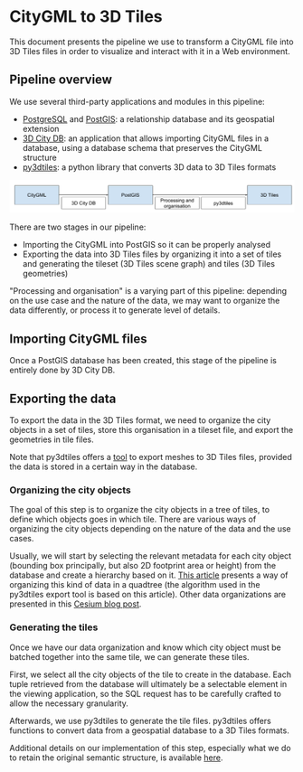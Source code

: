# CityGML to 3D Tiles

This document presents the pipeline we use to transform a CityGML file into 3D Tiles files in order to visualize and interact with it in a Web environment.

## Pipeline overview

We use several third-party applications and modules in this pipeline:
* [PostgreSQL](https://www.postgresql.org/) and [PostGIS](http://postgis.net/): a relationship database and its geospatial extension
* [3D City DB](https://www.3dcitydb.org/3dcitydb/3dcitydbhomepage/): an application that allows importing CityGML files in a database, using a database schema that preserves the CityGML structure
* [py3dtiles](https://github.com/Oslandia/py3dtiles/): a python library that converts 3D data to 3D Tiles formats

![Pipeline](images/pipeline.png)

There are two stages in our pipeline:
* Importing the CityGML into PostGIS so it can be properly analysed
* Exporting the data into 3D Tiles files by organizing it into a set of tiles and generating the tileset (3D Tiles scene graph) and tiles (3D Tiles geometries)

"Processing and organisation" is a varying part of this pipeline: depending on the use case and the nature of the data, we may want to organize the data differently, or process it to generate level of details.

## Importing CityGML files

Once a PostGIS database has been created, this stage of the pipeline is entirely done by 3D City DB.

## Exporting the data

To export the data in the 3D Tiles format, we need to organize the city objects in a set of tiles, store this organisation in a tileset file, and export the geometries in tile files.

Note that py3dtiles offers a [tool](https://github.com/Oslandia/py3dtiles/blob/master/tools/export_tileset) to export meshes to 3D Tiles files, provided the data is stored in a certain way in the database.

### Organizing the city objects

The goal of this step is to organize the city objects in a tree of tiles, to define which objects goes in which tile. There are various ways of organizing the city objects depending on the nature of the data and the use cases.

Usually, we will start by selecting the relevant metadata for each city object (bounding box principally, but also 2D footprint area or height) from the database and create a hierarchy based on it. [This article](https://hal.archives-ouvertes.fr/hal-01420117) presents a way of organizing this kind of data in a quadtree (the algorithm used in the py3dtiles export tool is based on this article). Other data organizations are presented in this [Cesium blog post](https://cesium.com/blog/2017/03/30/spatial-subdivision/).

### Generating the tiles

Once we have our data organization and know which city object must be batched together into the same tile, we can generate these tiles.

First, we select all the city objects of the tile to create in the database. Each tuple retrieved from the database will ultimately be a selectable element in the viewing application, so the SQL request has to be carefully crafted to allow the necessary granularity.

Afterwards, we use py3dtiles to generate the tile files. py3dtiles offers functions to convert data from a geospatial database to a 3D Tiles formats.

Additional details on our implementation of this step, especially what we do to retain the original semantic structure, is available [here](../Devel/Design/DesignNote018.md).
